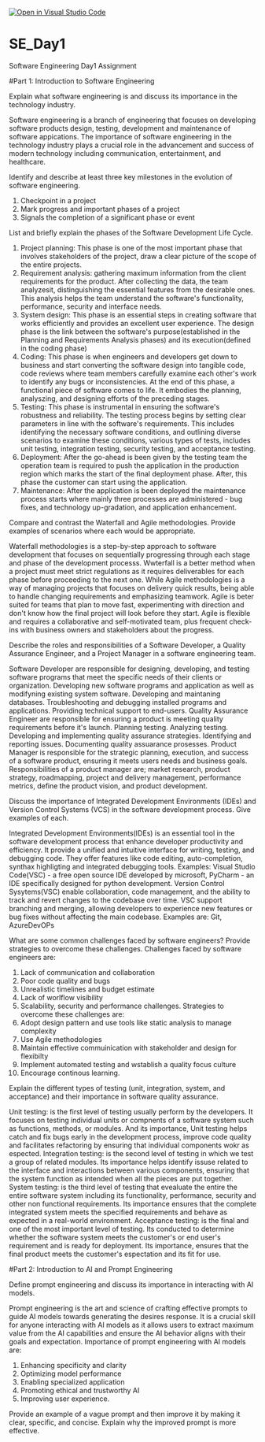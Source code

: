 [![Open in Visual Studio Code](https://classroom.github.com/assets/open-in-vscode-2e0aaae1b6195c2367325f4f02e2d04e9abb55f0b24a779b69b11b9e10269abc.svg)](https://classroom.github.com/online_ide?assignment_repo_id=15579351&assignment_repo_type=AssignmentRepo)
# SE_Day1
Software Engineering Day1 Assignment

#Part 1: Introduction to Software Engineering

Explain what software engineering is and discuss its importance in the technology industry.

Software engineering is a branch of engineering that focuses on developing software products design, testing, development and maintenance of software appications. The importance of software engineering in the technology industry plays a crucial role in the advancement and success of modern technology including communication, entertainment, and healthcare.

Identify and describe at least three key milestones in the evolution of software engineering.

1. Checkpoint in a project
2. Mark progress and important phases of a project
3. Signals the completion of a significant phase or event

List and briefly explain the phases of the Software Development Life Cycle.

1. Project planning: This phase is one of the most important phase that involves stakeholders of the project, draw a clear picture of the scope of the entire projects.
2. Requirement analysis: gathering maximum information from the client requirements for the product. After collecting the data, the team analyzesit, distinguishing the essential features from the desirable ones. This analysis helps the team understand the software's functionality, performance, security and interface needs.
3. System design: This phase is an essential steps in creating software that works efficiently and provides an excellent user experience. The design phase is the link between the software's purpose(established in the Planning and Requirements Analysis phases) and its execution(defined in the coding phase)
4. Coding: This phase is when engineers and developers get down to business and start converting the software design into tangible code, code reviews where team members carefully examine each other's work to identify any bugs or inconsistencies. At the end of this phase, a functional piece of software comes to life. It embodies the planning, analyszing, and designing efforts of the preceding stages.
5. Testing: This phase is instrumental in ensuring the software's robustness and reliability. The testing process begins by setting clear parameters in line with the software's requirements. This includes identifying the necessary software conditions, and outlining diverse scenarios to examine these conditions, various types of tests, includes unit testing, integration testing, security testing, and acceptance testing.
6. Deployment: After the go-ahead is been given by the testing team the operation team is required to push the application in the production region which marks the start of the final deployment phase. After, this phase  the customer can start using the application.
7. Maintenance: After the application is been deployed the maintenance process starts where mainly three processes are administered - bug fixes, and technology up-gradation, and application enhancement.

Compare and contrast the Waterfall and Agile methodologies. Provide examples of scenarios where each would be appropriate.

Waterfall methodologies is a step-by-step approach to software development that focuses on sequentially progressing through each stage and phase of the development processs. Wwterfall is a better method when a project must meet strict regulations as it requires deliverables for each phase before proceeding to the next one. While Agile methodologies is a way of managing projects that focuses on delivery quick results, being able to handle changing requirements and emphasizing teamwork. Agile is beter suited for teams that plan to move fast, experimenting with direction and don't know how the final project will look before they start. Agile is flexible and requires a collaborative and self-motivated team, plus frequent check-ins with business owners and stakeholders about the progress.

Describe the roles and responsibilities of a Software Developer, a Quality Assurance Engineer, and a Project Manager in a software engineering team.

Software Developer are responsible for designing, developing, and testing software programs that meet the specific needs of their clients or organization. Developing new software programs and application as well as modifyning existing system software. Developing and maintaning databases. Troubleshooting and debugging installed programs and applications. Providing technical support to end-users.
Quality Assurance Engineer are responsible for ensuring a product is meeting quality requirements before it's launch. Planning testing. Analyzing testing. Developing and implementing quality assurance strategies. Identifying and reporting issues. Documenting quality assuarance prosesses.
Product Manager is responsible for the strategic planning, execution, and success of a software product, ensuring it meets users needs and business goals. Responsibilities of a product manager are; market research, product strategy, roadmapping, project and delivery management, performance metrics, define the product vision, and product development.


Discuss the importance of Integrated Development Environments (IDEs) and Version Control Systems (VCS) in the software development process. Give examples of each.

Integrated Development Environments(IDEs) is an essential tool in the software development process that enhance developer productivity and efficiency. It provide a unified and intuitive interface for writing, testing, and debugging code. They offer features like code editing, auto-completion, synthax highligting and integrated debugging tools. Examples: Visual Studio Code(VSC) - a free open source IDE developed by microsoft, PyCharm - an IDE specifically designed for python development.
Version Control Sysytems(VSC) enable collaboration, code management, and the ability to track and revert changes to the codebase over time. VSC support branching and merging, allowing developers to experience new features or bug fixes without affecting the main codebase. Examples are: Git, AzureDevOPs

What are some common challenges faced by software engineers? Provide strategies to overcome these challenges.
Challenges faced by software engineers are:
1. Lack of communication and collaboration
2. Poor code quality and bugs
3. Unrealistic timelines and budget estimate
4. Lack of worlflow visibility
5. Scalability, security and performance challenges.
Strategies to overcome these challenges are:
1. Adopt design pattern and use tools like static analysis to manage complexity
2. Use Agile methodologies
3. Maintain effective commuinication with stakeholder and design for flexibilty
4. Implement automated testing and wstablish a quality focus culture
5. Encourage continous learning.

Explain the different types of testing (unit, integration, system, and acceptance) and their importance in software quality assurance.

Unit testing: is the first level of testing usually perform by the developers. It focuses on testing individual units or compnents of a software system such as functions, methods, or modules. And its importance, Unit testing helps catch and fix bugs early in the development process, improve code quality and facilitates refactoring by ensuring that individual components wokr as espected.
Integration testing: is the second level of testing in which we test a group of related modules. Its importance helps identify issuse related to the interface and interactions between various components, ensuring that the system function as intended when all the pieces are put together.
System testing: is the third level of testing that evealuate the entire the entire software system including its functionality, performance, security and other non functional requirements. Its importance ensures that the complete integrated system meets the specified requirements and behave as expected in a real-world environment.
Acceptance testing: is the final and one of the most important level of testing. Its conducted to determine whether the software system meets the customer's or end user's requirement and is ready for deployment. Its importance, ensures that the final product meets the customer's espectation and its fit for use.


#Part 2: Introduction to AI and Prompt Engineering


Define prompt engineering and discuss its importance in interacting with AI models.

Prompt engineering is the art and science of crafting effective prompts to guide AI models towards generating the desires response. It is a crucial skill for anyone interacting with AI models as it allows users to extract maximum value from the AI capabilities and ensure the AI behavior aligns with their goals and expectation. 
Importance of prompt engineering with AI models are:
1. Enhancing specificity and clarity
2. Optimizing model performance
3. Enabling specialized application
4. Promoting ethical and trustworthy AI
5. Improving user experience.


Provide an example of a vague prompt and then improve it by making it clear, specific, and concise. Explain why the improved prompt is more effective.
